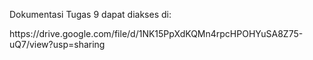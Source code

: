 Dokumentasi Tugas 9 dapat diakses di:
<p> https://drive.google.com/file/d/1NK15PpXdKQMn4rpcHPOHYuSA8Z75-uQ7/view?usp=sharing

